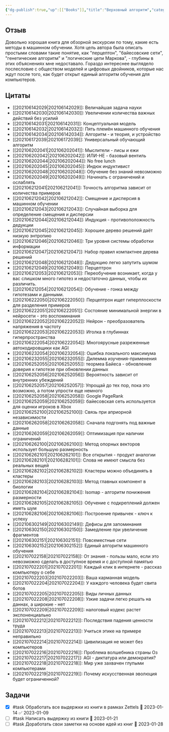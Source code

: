 ```yaml
---
{"dg-publish":true,"up":[["Books"]],"title":"Верховный алгоритм","category":"book","status":"Waiting","tags":["books"],"rating:":4,"date":"2021-06-04T11:04:22+04:00","modified_at":"2023-01-09T16:50:36+04:00","permalink":"/refs/verhovnyj-algoritm/","dgHomeLink":false,"dgPassFrontmatter":true}
---
```






## Отзыв

Довольно хорошая книга для обзорной экскурсии по тому, какие есть методы в машинном обучении. Хотя цель автора была описать простыми словами такие понятие, как "перцептон", "байесовские сети", "генетические алгоритм" и "логические цепи Маркова", - глубины в этих объяснениях мне недоставало. Гораздо интереснее выглядело послесловие с обществом моделей и цифровых двойников, которые нас ждут после того, как будет открыт единый алгоритм обучения для компьютеров.

## Цитаты

- [[202106142029|202106142029]]: Величайшая задача науки
- [[202106142030|202106142030]]: Увеличении количества важных действий без усилий
- [[202106142031|202106142031]]: Концептуальная модель
- [[202106142032|202106142032]]: Пять племён машинного обучения
- [[202106142034|202106142034]]: Алгоритм - и теория, и устройство
- [[202106172039|202106172039]]: Универсальный обучающий алгоритм
- [[202106202041|202106202041]]: Мыслители - лисы и ежи
- [[202106202042|202106202042]]: ИЛИ-НЕ - базовый вентиль
- [[202106202044|202106202044]]: No free lunch
- [[202106202045|202106202045]]: Индюк индуктивист
- [[202106202048|202106202048]]: Обучение без знаний невозможно
- [[202106202049|202106202049]]: Начинать с ограничений и ослаблять
- [[202106212041|202106212041]]: Точность алгоритма зависит от количества примеров
- [[202106212042|202106212042]]: Смещение и дисперсия в машинном обучении
- [[202106212043|202106212043]]: Случайная выборка для определение смещения и дисперсии
- [[202106212044|202106212044]]: Индукция - противоположность дедукции
- [[202106212045|202106212045]]: Хорошее дерево решений даёт низкую энтропию
- [[202106212046|202106212046]]: Три уровня системы обработки информации
- [[202106212047|202106212047]]: Набор правил компактнее дерева решений
- [[202106212048|202106212048]]: Дедукцию легко запутить шумом
- [[202106212049|202106212049]]: Перцептрон
- [[202106212053|202106212053]]: Переобучение возникает, когда у вас слишком много гипотез и недостаточно данных, чтобы их различить.
- [[202106212054|202106212054]]: Обучение - гонка между гипотезами и данными.
- [[202106222050|202106222050]]: Перцептрон ищет гиперплоскости для разделения примеров
- [[202106222051|202106222051]]: Состояние минимальной энергии в нейросети - это воспоминания
- [[202106222052|202106222052]]: Нейрон - преобразователь напряжения в частоту
- [[202106222053|202106222053]]: Иголка в глубиннах гиперпространства
- [[202106222054|202106222054]]: Многоярусные разреженные автокодировщики как AGI
- [[202106232054|202106232054]]: Ошибка локального максимума
- [[202106232055|202106232055]]: Дилемма изучения-применения
- [[202106252055|202106252055]]: теормеа Байеса - обновление доверия к гипотезе при обновлении данных
- [[202106252056|202106252056]]: Вероятность зависит от внутренних убеждений
- [[202106252057|202106252057]]: Упрощай до тех пор, пока это возможно, а потом упрости еще немного
- [[202106252058|202106252058]]: Google PageRank
- [[202106252059|202106252059]]: байесовская сеть используется для оценки игроков в Xbox
- [[202106252100|202106252100]]: Связь при априорной независимости
- [[202106262058|202106262058]]: Сначала подгонять под важные данные
- [[202106262059|202106262059]]: Оптимизация при наличии ограничений
- [[202106262100|202106262100]]: Метод опорных векторов использует большую размерность
- [[202106262101|202106262101]]: Все открытия - продукт аналогии
- [[202106282101|202106282101]]: Слова не имеют смысла без реальных вещей
- [[202106282102|202106282102]]: Кластеры можно объединять в кластеры
- [[202106282103|202106282103]]: Метод главных компонент в биологии
- [[202106282104|202106282104]]: Isomap - алгоритм понижения размерности
- [[202106282105|202106282105]]: Обучение с подкреплений должен иметь шум
- [[202106282106|202106282106]]: Построение привычек - ключ к успеху
- [[202106302149|202106302149]]: Дефисы для запоминания
- [[202106302150|202106302150]]: Замедление при увеличение фрагментов
- [[202106302151|202106302151]]: Повсеместные сети
- [[202106302152|202106302152]]: Единый алгоритм машинного обучения
- [[202107022158|202107022158]]: От знания - пользы мало, если это невозможно сделать в доступное время и с доступной памятью
- [[202107022201|202107022201]]: Каждый клик в интернете - рассказ компьютеру о себе
- [[202107022203|202107022203]]: Ваша карманная модель
- [[202107022204|202107022204]]: У каждого человека будет свита ботов
- [[202107022205|202107022205]]: Виды личных данных
- [[202107022208|202107022208]]: Узкие задачи легко решать на даннах, а широкие - нет
- [[202107022209|202107022209]]: налоговый кодекс растет экспоненциально
- [[202107022212|202107022212]]: Последствия падения ценности труда
- [[202107022213|202107022213]]: Учиться этике на примере неправильно
- [[202107022214|202107022214]]: Цивилизация не может без компьютеров
- [[202107022216|202107022216]]: Проблема волшебника страны Оз
- [[202107022217|202107022217]]: AGI - диктатура или демократия?
- [[202107022218|202107022218]]: Мир уже захвачен глупыми компьютерами
- [[202107022219|202107022219]]: Почему искусственная эволюция будет ограниченной?


## Задачи

- [x] #task Обработать все выдержки из книги в рамках Zettels 📅 2023-01-14 ✅ 2023-01-09
- [ ] #task Написать выдержку из книги 📅 2023-01-21
- [ ] #task Доработать свои заметки на основе идей из книг 📅 2023-01-28
